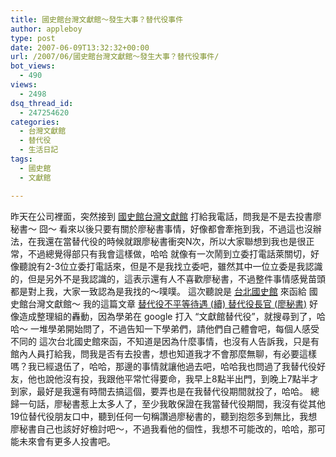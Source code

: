 ```yaml
---
title: 國史館台灣文獻館～發生大事？替代役事件
author: appleboy
type: post
date: 2007-06-09T13:32:32+00:00
url: /2007/06/國史館台灣文獻館～發生大事？替代役事件/
bot_views:
  - 490
views:
  - 2498
dsq_thread_id:
  - 247254620
categories:
  - 台灣文獻館
  - 替代役
  - 生活日記
tags:
  - 國史館
  - 文獻館

---
```

昨天在公司裡面，突然接到 [國史館台灣文獻館][1] 打給我電話，問我是不是去投書廖秘書～ 囧～ 看來以後只要有關於廖秘書事情，好像都會牽拖到我，不過這也沒辦法，在我還在當替代役的時候就跟廖秘書衝突N次，所以大家聯想到我也是很正常，不過總覺得部只有我會這樣做，哈哈 就像有一次鬧到立委打電話萊關切，好像聽說有2-3位立委打電話來，但是不是我找立委吧，雖然其中一位立委是我認識的，但是另外不是我認識的，這表示還有人不喜歡廖秘書，不過整件事情感覺苗頭都是對上我，大家一致認為是我找的～噗噗。 這次聽說是 [台北國史館][2] 來函給 國史館台灣文獻館～ 我的這篇文章 [替代役不平等待遇 (續) 替代役長官 (廖秘書)][3] 好像造成整理組的轟動，因為學弟在 google 打入 &#8220;文獻館替代役&#8221;，就搜尋到了，哈哈～ 一堆學弟開始問了，不過告知一下學弟們，請他們自己體會吧，每個人感受不同的 這次台北國史館來函，不知道是因為什麼事情，也沒有人告訴我，只是有館內人員打給我，問我是否有去投書，想也知道我才不會那麼無聊，有必要這樣嗎？我已經退伍了，哈哈，那邊的事情就讓他過去吧，哈哈我也問過了我替代役好友，他也說他沒有投，我跟他平常忙得要命，我早上8點半出門，到晚上7點半才到家，最好是我還有時間去搞這個，要弄也是在我替代役期間就投了，哈哈。 總歸一句話，廖秘書惹上太多人了，至少我敢保證在我當替代役期間，我沒有從其他19位替代役朋友口中，聽到任何一句稱讚過廖秘書的，聽到抱怨多到無比，我想廖秘書自己也該好好檢討吧～，不過我看他的個性，我想不可能改的，哈哈，那可能未來會有更多人投書吧。

 [1]: http://www.th.gov.tw
 [2]: http://www.drnh.gov.tw/
 [3]: http://life.wu-boy.com/2007/05/14/14/